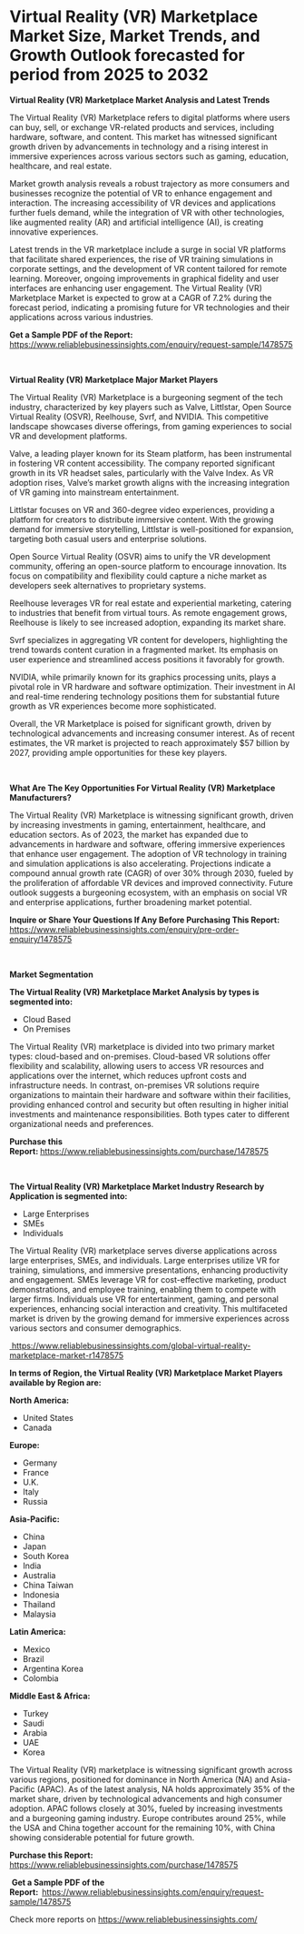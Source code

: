 <p><h1>Virtual Reality (VR) Marketplace Market Size, Market Trends, and Growth Outlook forecasted for period from 2025 to 2032</h1></p><p><strong>Virtual Reality (VR) Marketplace Market Analysis and Latest Trends</strong></p>
<p><p>The Virtual Reality (VR) Marketplace refers to digital platforms where users can buy, sell, or exchange VR-related products and services, including hardware, software, and content. This market has witnessed significant growth driven by advancements in technology and a rising interest in immersive experiences across various sectors such as gaming, education, healthcare, and real estate.</p><p>Market growth analysis reveals a robust trajectory as more consumers and businesses recognize the potential of VR to enhance engagement and interaction. The increasing accessibility of VR devices and applications further fuels demand, while the integration of VR with other technologies, like augmented reality (AR) and artificial intelligence (AI), is creating innovative experiences.</p><p>Latest trends in the VR marketplace include a surge in social VR platforms that facilitate shared experiences, the rise of VR training simulations in corporate settings, and the development of VR content tailored for remote learning. Moreover, ongoing improvements in graphical fidelity and user interfaces are enhancing user engagement. The Virtual Reality (VR) Marketplace Market is expected to grow at a CAGR of 7.2% during the forecast period, indicating a promising future for VR technologies and their applications across various industries.</p></p>
<p><strong>Get a Sample PDF of the Report:&nbsp;</strong> <a href="https://www.reliablebusinessinsights.com/enquiry/request-sample/1478575?utm_campaign=2278&utm_medium=2&utm_source=Github&utm_content=ia&utm_term=11032025&utm_id=virtual-reality-vr-marketplace">https://www.reliablebusinessinsights.com/enquiry/request-sample/1478575</a></p>
<p>&nbsp;</p>
<p><strong>Virtual Reality (VR) Marketplace Major Market Players</strong></p>
<p><p>The Virtual Reality (VR) Marketplace is a burgeoning segment of the tech industry, characterized by key players such as Valve, Littlstar, Open Source Virtual Reality (OSVR), Reelhouse, Svrf, and NVIDIA. This competitive landscape showcases diverse offerings, from gaming experiences to social VR and development platforms.</p><p>Valve, a leading player known for its Steam platform, has been instrumental in fostering VR content accessibility. The company reported significant growth in its VR headset sales, particularly with the Valve Index. As VR adoption rises, Valve’s market growth aligns with the increasing integration of VR gaming into mainstream entertainment.</p><p>Littlstar focuses on VR and 360-degree video experiences, providing a platform for creators to distribute immersive content. With the growing demand for immersive storytelling, Littlstar is well-positioned for expansion, targeting both casual users and enterprise solutions.</p><p>Open Source Virtual Reality (OSVR) aims to unify the VR development community, offering an open-source platform to encourage innovation. Its focus on compatibility and flexibility could capture a niche market as developers seek alternatives to proprietary systems.</p><p>Reelhouse leverages VR for real estate and experiential marketing, catering to industries that benefit from virtual tours. As remote engagement grows, Reelhouse is likely to see increased adoption, expanding its market share.</p><p>Svrf specializes in aggregating VR content for developers, highlighting the trend towards content curation in a fragmented market. Its emphasis on user experience and streamlined access positions it favorably for growth.</p><p>NVIDIA, while primarily known for its graphics processing units, plays a pivotal role in VR hardware and software optimization. Their investment in AI and real-time rendering technology positions them for substantial future growth as VR experiences become more sophisticated.</p><p>Overall, the VR Marketplace is poised for significant growth, driven by technological advancements and increasing consumer interest. As of recent estimates, the VR market is projected to reach approximately $57 billion by 2027, providing ample opportunities for these key players.</p></p>
<p>&nbsp;</p>
<p><strong>What Are The Key Opportunities For Virtual Reality (VR) Marketplace Manufacturers?</strong></p>
<p><p>The Virtual Reality (VR) Marketplace is witnessing significant growth, driven by increasing investments in gaming, entertainment, healthcare, and education sectors. As of 2023, the market has expanded due to advancements in hardware and software, offering immersive experiences that enhance user engagement. The adoption of VR technology in training and simulation applications is also accelerating. Projections indicate a compound annual growth rate (CAGR) of over 30% through 2030, fueled by the proliferation of affordable VR devices and improved connectivity. Future outlook suggests a burgeoning ecosystem, with an emphasis on social VR and enterprise applications, further broadening market potential.</p></p>
<p><strong>Inquire or Share Your Questions If Any Before Purchasing This Report:</strong> <a href="https://www.reliablebusinessinsights.com/enquiry/pre-order-enquiry/1478575?utm_campaign=2278&utm_medium=2&utm_source=Github&utm_content=ia&utm_term=11032025&utm_id=virtual-reality-vr-marketplace">https://www.reliablebusinessinsights.com/enquiry/pre-order-enquiry/1478575</a></p>
<p>&nbsp;</p>
<p><strong>Market Segmentation</strong></p>
<p><strong>The Virtual Reality (VR) Marketplace Market Analysis by types is segmented into:</strong></p>
<p><ul><li>Cloud Based</li><li>On Premises</li></ul></p>
<p><p>The Virtual Reality (VR) marketplace is divided into two primary market types: cloud-based and on-premises. Cloud-based VR solutions offer flexibility and scalability, allowing users to access VR resources and applications over the internet, which reduces upfront costs and infrastructure needs. In contrast, on-premises VR solutions require organizations to maintain their hardware and software within their facilities, providing enhanced control and security but often resulting in higher initial investments and maintenance responsibilities. Both types cater to different organizational needs and preferences.</p></p>
<p><strong>Purchase this Report:&nbsp;</strong><a href="https://www.reliablebusinessinsights.com/purchase/1478575?utm_campaign=2278&utm_medium=2&utm_source=Github&utm_content=ia&utm_term=11032025&utm_id=virtual-reality-vr-marketplace">https://www.reliablebusinessinsights.com/purchase/1478575</a></p>
<p>&nbsp;</p>
<p><strong>The Virtual Reality (VR) Marketplace Market Industry Research by Application is segmented into:</strong></p>
<p><ul><li>Large Enterprises</li><li>SMEs</li><li>Individuals</li></ul></p>
<p><p>The Virtual Reality (VR) marketplace serves diverse applications across large enterprises, SMEs, and individuals. Large enterprises utilize VR for training, simulations, and immersive presentations, enhancing productivity and engagement. SMEs leverage VR for cost-effective marketing, product demonstrations, and employee training, enabling them to compete with larger firms. Individuals use VR for entertainment, gaming, and personal experiences, enhancing social interaction and creativity. This multifaceted market is driven by the growing demand for immersive experiences across various sectors and consumer demographics.</p></p>
<p><a href="https://www.reliablebusinessinsights.com/global-virtual-reality-marketplace-market-r1478575?utm_campaign=2278&utm_medium=2&utm_source=Github&utm_content=ia&utm_term=11032025&utm_id=virtual-reality-vr-marketplace">&nbsp;https://www.reliablebusinessinsights.com/global-virtual-reality-marketplace-market-r1478575</a></p>
<p><strong>In terms of Region, the Virtual Reality (VR) Marketplace Market Players available by Region are:</strong></p>
<p>
    <p> <strong> North America: </strong>
        <ul>
            <li>United States</li>
            <li>Canada</li>
        </ul>
        </p> 
    <p> <strong> Europe: </strong>
        <ul>
            <li>Germany</li>
            <li>France</li>
            <li>U.K.</li>
            <li>Italy</li>
            <li>Russia</li>
        </ul>
        </p> 
    <p> <strong> Asia-Pacific: </strong>
        <ul>
            <li>China</li>
            <li>Japan</li>
            <li>South Korea</li>
            <li>India</li>
            <li>Australia</li>
            <li>China Taiwan</li>
            <li>Indonesia</li>
            <li>Thailand</li>
            <li>Malaysia</li>
        </ul>
        </p> 
    <p> <strong> Latin America: </strong>
        <ul>
            <li>Mexico</li>
            <li>Brazil</li>
            <li>Argentina Korea</li>
            <li>Colombia</li>
        </ul>
        </p> 
    <p> <strong> Middle East & Africa: </strong>
        <ul>
            <li>Turkey</li>
            <li>Saudi</li>
            <li>Arabia</li>
            <li>UAE</li>
            <li>Korea</li>
        </ul>
    </p>
    </p>
<p><p>The Virtual Reality (VR) marketplace is witnessing significant growth across various regions, positioned for dominance in North America (NA) and Asia-Pacific (APAC). As of the latest analysis, NA holds approximately 35% of the market share, driven by technological advancements and high consumer adoption. APAC follows closely at 30%, fueled by increasing investments and a burgeoning gaming industry. Europe contributes around 25%, while the USA and China together account for the remaining 10%, with China showing considerable potential for future growth.</p></p>
<p><strong>Purchase this Report: </strong><a href="https://www.reliablebusinessinsights.com/purchase/1478575?utm_campaign=2278&utm_medium=2&utm_source=Github&utm_content=ia&utm_term=11032025&utm_id=virtual-reality-vr-marketplace">https://www.reliablebusinessinsights.com/purchase/1478575</a></p>
<p>&nbsp;<strong>Get a Sample PDF of the Report:&nbsp;&nbsp;</strong><a href="https://www.reliablebusinessinsights.com/enquiry/request-sample/1478575?utm_campaign=2278&utm_medium=2&utm_source=Github&utm_content=ia&utm_term=11032025&utm_id=virtual-reality-vr-marketplace">https://www.reliablebusinessinsights.com/enquiry/request-sample/1478575</a></p>
<p><strong></strong></p>
<p>Check more reports on <a href="https://www.reliablebusinessinsights.com/?utm_campaign=2278&utm_medium=2&utm_source=Github&utm_content=ia&utm_term=11032025&utm_id=virtual-reality-vr-marketplace">https://www.reliablebusinessinsights.com/</a></p>